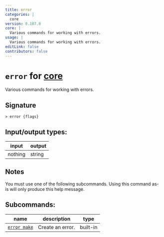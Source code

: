 ```yaml
---
title: error
categories: |
  core
version: 0.107.0
core: |
  Various commands for working with errors.
usage: |
  Various commands for working with errors.
editLink: false
contributors: false
---
```

<!-- This file is automatically generated. Please edit the command in https://github.com/nushell/nushell instead. -->

# `error` for [core](/commands/categories/core.md)

<div class='command-title'>Various commands for working with errors.</div>

## Signature

```> error {flags} ```


## Input/output types:

| input   | output |
| ------- | ------ |
| nothing | string |
## Notes
You must use one of the following subcommands. Using this command as-is will only produce this help message.

## Subcommands:

| name                                         | description      | type     |
| -------------------------------------------- | ---------------- | -------- |
| [`error make`](/commands/docs/error_make.md) | Create an error. | built-in |